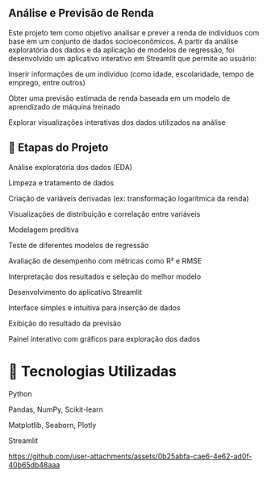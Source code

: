 ## Análise e Previsão de Renda

Este projeto tem como objetivo analisar e prever a renda de indivíduos com base em um conjunto de dados socioeconômicos.
A partir da análise exploratória dos dados e da aplicação de modelos de regressão, foi desenvolvido um aplicativo interativo em Streamlit que permite ao usuário:

Inserir informações de um indivíduo (como idade, escolaridade, tempo de emprego, entre outros)

Obter uma previsão estimada de renda baseada em um modelo de aprendizado de máquina treinado

Explorar visualizações interativas dos dados utilizados na análise

## 🧠 Etapas do Projeto

Análise exploratória dos dados (EDA)

Limpeza e tratamento de dados

Criação de variáveis derivadas (ex: transformação logarítmica da renda)

Visualizações de distribuição e correlação entre variáveis

Modelagem preditiva

Teste de diferentes modelos de regressão

Avaliação de desempenho com métricas como R² e RMSE

Interpretação dos resultados e seleção do melhor modelo

Desenvolvimento do aplicativo Streamlit

Interface simples e intuitiva para inserção de dados

Exibição do resultado da previsão

Painel interativo com gráficos para exploração dos dados

# 🚀 Tecnologias Utilizadas

Python

Pandas, NumPy, Scikit-learn

Matplotlib, Seaborn, Plotly

Streamlit





https://github.com/user-attachments/assets/0b25abfa-cae6-4e62-ad0f-40b65db48aaa

